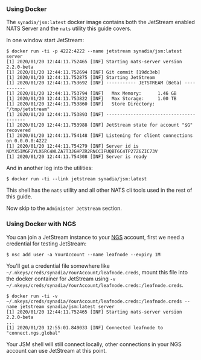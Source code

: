 ### Using Docker

The `synadia/jsm:latest` docker image contains both the JetStream enabled NATS Server and the `nats` utility this guide covers.

In one window start JetStream:

```
$ docker run -ti -p 4222:4222 --name jetstream synadia/jsm:latest server
[1] 2020/01/20 12:44:11.752465 [INF] Starting nats-server version 2.2.0-beta
[1] 2020/01/20 12:44:11.752694 [INF] Git commit [19dc3eb]
[1] 2020/01/20 12:44:11.752875 [INF] Starting JetStream
[1] 2020/01/20 12:44:11.753692 [INF] ----------- JETSTREAM (Beta) -----------
[1] 2020/01/20 12:44:11.753794 [INF]   Max Memory:      1.46 GB
[1] 2020/01/20 12:44:11.753822 [INF]   Max Storage:     1.00 TB
[1] 2020/01/20 12:44:11.753860 [INF]   Store Directory: "/tmp/jetstream"
[1] 2020/01/20 12:44:11.753893 [INF] ----------------------------------------
[1] 2020/01/20 12:44:11.753988 [INF] JetStream state for account "$G" recovered
[1] 2020/01/20 12:44:11.754148 [INF] Listening for client connections on 0.0.0.0:4222
[1] 2020/01/20 12:44:11.754279 [INF] Server id is NDYX5IMGF2YLX6RC4WLZA7T3JGHPZR2RNCCIFUQBT6C4TP27Z6ZIC73V
[1] 2020/01/20 12:44:11.754308 [INF] Server is ready
```

And in another log into the utilities:

```
$ docker run -ti --link jetstream synadia/jsm:latest
```

This shell has the `nats` utility and all other NATS cli tools used in the rest of this guide.

Now skip to the `Administer JetStream` section.

### Using Docker with NGS

You can join a JetStream instance to your [NGS](https://synadia.com/ngs/pricing) account, first we need a credential for testing JetStream:

```
$ nsc add user -a YourAccount --name leafnode --expiry 1M
```

You'll get a credential file somewhere like `~/.nkeys/creds/synadia/YourAccount/leafnode.creds`, mount this file into the docker container for JetStream using `-v ~/.nkeys/creds/synadia/YourAccount/leafnode.creds:/leafnode.creds`.

```
$ docker run -ti -v ~/.nkeys/creds/synadia/YourAccount/leafnode.creds:/leafnode.creds --name jetstream synadia/jsm:latest server
[1] 2020/01/20 12:44:11.752465 [INF] Starting nats-server version 2.2.0-beta
...
[1] 2020/01/20 12:55:01.849033 [INF] Connected leafnode to "connect.ngs.global"
```

Your JSM shell will still connect locally, other connections in your NGS account can use JetStream at this point.